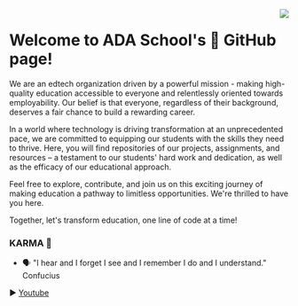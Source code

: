<img align="right" src="https://avatars.githubusercontent.com/u/61118853?s=200&v=4">

# Welcome to ADA School's  🏫 GitHub page!

We are an edtech organization driven by a powerful mission - making high-quality education accessible to everyone and relentlessly oriented towards employability. Our belief is that everyone, regardless of their background, deserves a fair chance to build a rewarding career.

In a world where technology is driving transformation at an unprecedented pace, we are committed to equipping our students with the skills they need to thrive. Here, you will find repositories of our projects, assignments, and resources – a testament to our students' hard work and dedication, as well as the efficacy of our educational approach.

Feel free to explore, contribute, and join us on this exciting journey of making education a pathway to limitless opportunities. We're thrilled to have you here.

Together, let's transform education, one line of code at a time!

### KARMA 🧪
- 🗣️ "I hear and I forget I see and I remember I do and I understand." Confucius

▶️ [Youtube](https://www.youtube.com/@adaschool)
